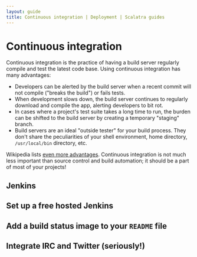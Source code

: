 ```yaml
---
layout: guide
title: Continuous integration | Deployment | Scalatra guides
---
```


<div class="page-header">
  <h1>Continuous integration</h1>
</div>

Continuous integration is the practice of having a build server regularly compile
and test the latest code base.
Using continuous integration has many advantages:

- Developers can be alerted by the build server when a recent commit will not compile
("breaks the build") or fails tests.
- When development slows down, the build server continues to regularly download and
compile the app, alerting developers to bit rot.
- In cases where a project's test suite takes a long time to run, the burden can be
shifted to the build server by creating a temporary "staging" branch.
- Build servers are an ideal "outside tester" for your build process.
They don't share the peculiarities of your shell environment, home directory,
`/usr/local/bin` directory, etc.

Wikipedia lists [even more advantages](http://en.wikipedia.org/wiki/Continuous_integration#Advantages).
Continuous integration is not much less important than source control and build
automation; it should be a part of most of your projects!

## Jenkins ##

## Set up a free hosted Jenkins ##

## Add a build status image to your `README` file  ##

## Integrate IRC and Twitter (seriously!) ##
